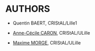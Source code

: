 # AUTHORS

* Quentin BAERT, CRIStAL/Lille1

* [Anne-Cécile CARON](https://pro.univ-lille.fr/anne-cecile-caron/),  CRIStAL/ULille

* [Maxime MORGE](http://www.lifl.fr/~morge), CRIStAL/ULille


